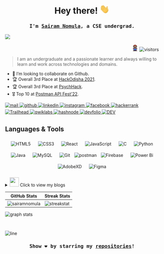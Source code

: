 <!-- ![](https://github.com/SairamNomula/SairamNomula/blob/main/Banner.png) -->
<h1 align="center">Hey there! <img src="https://github.com/SairamNomula/SairamNomula/blob/main/Hi.gif" width="32px"> </h1>

### <div align="center"><samp>I'm [Sairam Nomula](https://sairamnomula.netlify.app/), a CSE undergrad.</samp></div>
<img src="https://user-images.githubusercontent.com/73097560/115834477-dbab4500-a447-11eb-908a-139a6edaec5c.gif">
<!-- <p align="right"> <img src="https://komarev.com/ghpvc/?username=sairamnomula&label=Profile%20views&color=0e75b6&style=flat" alt="visitors" /> </p> -->
<p align="right"><img src="https://github.com/SairamNomula/SairamNomula/blob/main/Mario.gif" width="22px"> <img src="https://komarev.com/ghpvc/?username=sairamnomula&label=Profile%20views&color=0e75b6&style=flat"  alt="visitors" /> </p>

>I am an undergraduate and a passionate learner and always willing to learn and work across technologies and domains. 

<!-- - 🌱 I’m currently learning **Datastructures.** -->
- 👀 I’m looking to collaborate on Github.
- 🏆 Overall 3rd Place at [HackOdisha 2021](https://hackodisha.xyz).
- 🏆 Overall 3rd Place at [PsychHack](https://psych-hack.tech/).
- 🎖 Top 10 at [Postman API Fest'22](https://blog.postman.com/highlights-of-api-fest-2022/).
<!-- - 📝 I started posting my articles at [Hashnode](https://hashnode.com/@sairamnomula) -->

<!-- <img src="https://raw.githubusercontent.com/jayeshmann/jayeshmann/main/code.gif" align="right" height="250px" alt="GIF"/> -->

<a href="mailto:sairamnomula14@gmail.com" target="_blank">
<img src=https://img.shields.io/badge/Gmail-EA4335?style=for-the-badge&logo=Gmail&logoColor=white alt=mail style="margin-bottom: 5px;" />
</a>
<a href="https://github.com/SairamNomula" target="_blank">
<img src=https://img.shields.io/badge/github-%2324292e.svg?&style=for-the-badge&logo=github&logoColor=white alt=github style="margin-bottom: 5px;" />
</a>
<a href="https://www.linkedin.com/in/sairam-nomula-8aa752192/" target="_blank">
<img src=https://img.shields.io/badge/linkedin-%231E77B5.svg?&style=for-the-badge&logo=linkedin&logoColor=white alt=linkedin style="margin-bottom: 5px;" />
</a>
<a href="https://www.instagram.com/sairam_nomula/" target="_blank">
<img src=https://img.shields.io/badge/instagram-%23000000.svg?&style=for-the-badge&logo=instagram&logoColor=darkpink alt=instagram style="margin-bottom: 5px;" />
</a>
<a href="https://www.facebook.com/nomula.sairam.77/" target="_blank">
<img src=https://img.shields.io/badge/FACEBOOK-1877F2?style=for-the-badge&logo=Facebook&logoColor=white alt=facebook style="margin-bottom: 5px;" />
</a>
<a href="https://www.hackerrank.com/sairamnomula" target="_blank">
<img src=https://img.shields.io/badge/HackerRank-2EC866?style=for-the-badge&logo=HackerRank&logoColor=black alt=hackerrank style="margin-bottom: 5px;" />
</a>
<a href="https://trailblazer.me/id/sairamnomula" target="_blank">
<img src=https://img.shields.io/badge/Trailhead-2962FF?style=for-the-badge&logo=Trailhead&logoColor=white alt=Trailhead style="margin-bottom: 5px;" />
</a>
<a href="https://run.qwiklabs.com/public_profiles/84af5dd6-12db-4777-88ce-523bb0287395" target="_blank">
<img src=https://img.shields.io/badge/Qwiklabs-F5CD0E?style=for-the-badge&logo=Qwiklabs&logoColor=black alt=qwiklabs style="margin-bottom: 5px;" />
</a>
<a href="https://hashnode.com/@sairamnomula" target="_blank">
<img src=https://img.shields.io/badge/Hashnode-2962FF?style=for-the-badge&logo=hashnode&logoColor=white alt=hashnode style="margin-bottom: 5px;" />
</a> 
<!-- <a href="https://medium.com/@sairamnomula14" target="_blank">
<img src=https://img.shields.io/badge/medium-%23292929.svg?&style=for-the-badge&logo=medium&logoColor=white alt=medium style="margin-bottom: 5px;" />
</a> -->
<a href="https://devfolio.co/@sairamnomula" target="_blank">
<img src=https://img.shields.io/badge/Devfolio-2962FF?style=for-the-badge&logo=devfolio&logoColor=blue alt=devfolio style="margin-bottom: 5px;" />
</a>
<a href="https://dev.to/sairamnomula" target="_blank">
<img src=https://img.shields.io/badge/dev.to-0A0A0A?style=for-the-badge&logo=dev.to&logoColor=white alt=DEV style="margin-bottom: 5px;" />
</a>
<br/>

## Languages & Tools
<div align="center">
<img style="margin: 10px" src="https://profilinator.rishav.dev/skills-assets/html5-original-wordmark.svg" alt="HTML5" height="25" />  
<img style="margin: 10px" src="https://profilinator.rishav.dev/skills-assets/css3-original-wordmark.svg" alt="CSS3" height="25" />
<img style="margin: 10px" src="https://profilinator.rishav.dev/skills-assets/react-original-wordmark.svg" alt="React" height="25" />
<img style="margin: 10px" src="https://profilinator.rishav.dev/skills-assets/javascript-original.svg" alt="JavaScript" height="25" />
<img style="margin: 10px" src="https://profilinator.rishav.dev/skills-assets/c-original.svg" alt="C" height="25" />
<img style="margin: 10px" src="https://profilinator.rishav.dev/skills-assets/python-original.svg" alt="Python" height="25" />
<img style="margin: 10px" src="https://profilinator.rishav.dev/skills-assets/java-original-wordmark.svg" alt="Java" height="25" />
<!-- <img style="margin: 10px" src="https://www.vectorlogo.zone/logos/opencv/opencv-icon.svg" alt="OpenCV" height="25" /> -->
<img style="margin: 10px" src="https://raw.githubusercontent.com/yurijserrano/Github-Profile-Readme-Logos/master/databases/mysql.svg" alt="MySQL" height="30" />
<img style="margin: 10px" src="https://profilinator.rishav.dev/skills-assets/git-scm-icon.svg" alt="Git" height="25" />
<img src="https://camo.githubusercontent.com/93b32389bf746009ca2370de7fe06c3b5146f4c99d99df65994f9ced0ba41685/68747470733a2f2f7777772e766563746f726c6f676f2e7a6f6e652f6c6f676f732f676574706f73746d616e2f676574706f73746d616e2d69636f6e2e737667" alt="postman" width="25" height="25" data-canonical-src="https://www.vectorlogo.zone/logos/getpostman/getpostman-icon.svg" style="max-width:100%;">
<img style="margin: 10px" src="https://profilinator.rishav.dev/skills-assets/firebase.png" alt="Firebase" height="25" />  
<!-- <img style="margin: 10px" src="https://raw.githubusercontent.com/yurijserrano/Github-Profile-Readme-Logos/master/cloud/amazon.svg" alt="AWS" height="30" />
<img style="margin: 10px" src="https://profilinator.rishav.dev/skills-assets/google_cloud-icon.svg" alt="GCP" height="30" />
<img style="margin: 10px" src="https://profilinator.rishav.dev/skills-assets/salesforce.png" alt="salesforce" height="30" /> -->
<!-- <img style="margin: 10px" src="https://profilinator.rishav.dev/skills-assets/tableau.svg" alt="Tableau" height="25" /> -->
<img style="margin: 10px" src="https://profilinator.rishav.dev/skills-assets/powerbi.png" alt="Power Bi" height="25" />
<img style="margin: 10px" src="https://cdn.worldvectorlogo.com/logos/adobe-xd.svg" alt="AdobeXD" height="25" />
<img style="margin: 10px" src="https://www.vectorlogo.zone/logos/figma/figma-icon.svg" alt="Figma" height="25" />
  
</div>
<br/>

<details>
  <summary><img src="https://cultofthepartyparrot.com/parrots/hd/dealwithitnowparrot.gif" width="30" height="30"/> Click to view my blogs</summary>
  
- [OOP in Python](https://oop-in-python.hashnode.dev/oop-in-python) <br/>
- [Supervised and Unsupervised Learning](https://hashnode.com/post/supervised-and-unsupervised-learning-ckta4g5kp01yl6gs1busqfbni) <br/>
- [Cost Function](https://hashnode.com/post/cost-function-ckw0ehn7i00s80as1hopf8k8k) <br/>
- [Gradient Descent](https://hashnode.com/post/gradient-descent-ckw0ewd5f00xo0as10hy2971i) <br/>
</details>

| GitHub Stats |  Streak Stats |
|----------------------------------|----------------------------|
|<img align="center" src="https://github-readme-stats.vercel.app/api?username=Sairamnomula&show_icons=true&theme=tokyonight" alt="sairamnomula" />| <img align="center" src="https://github-readme-streak-stats.herokuapp.com/?user=sairamnomula&theme=dark" alt="streakstat" />

<!-- <p>&nbsp;<img align="center" src="https://github-readme-stats.vercel.app/api?username=Sairamnomula&show_icons=true&theme=tokyonight" alt="sairamnomula" /></p>
<p><img align="center" src="https://github-readme-streak-stats.herokuapp.com/?user=sairamnomula&theme=dark" alt="streakstat" /></p> -->

<p><img src="https://activity-graph.herokuapp.com/graph?username=sairamnomula&theme=github" alt="graph stats" /></p>

<br/>

![line](https://user-images.githubusercontent.com/57281769/139474820-48edd3b4-3025-4ac6-abd0-d1c9b4fb2b5f.png)
### <div align="center"><samp>Show ❤️ by starring my [repositories](https://github.com/SairamNomula?tab=repositories)!</samp></div>
